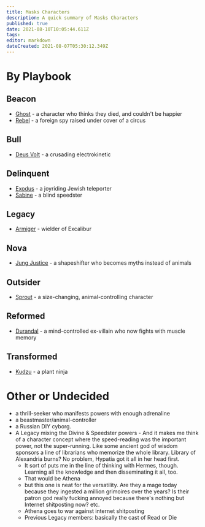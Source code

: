 ```yaml
---
title: Masks Characters
description: A quick summary of Masks Characters
published: true
date: 2021-08-10T10:05:44.611Z
tags: 
editor: markdown
dateCreated: 2021-08-07T05:30:12.349Z
---
```


# By Playbook
## Beacon
* [Ghost](ghost) - a character who thinks they died, and couldn't be happier
* [Rebel](rebel) - a foreign spy raised under cover of a circus
## Bull
* [Deus Volt](deus-volt) - a crusading electrokinetic
## Delinquent
* [Exodus](exodus) - a joyriding Jewish teleporter
* [Sabine](sabine) - a blind speedster
## Legacy
* [Armiger](armiger) - wielder of Excalibur
## Nova
* [Jung Justice](jung-justice) - a shapeshifter who becomes myths instead of animals
## Outsider
* [Sprout](sprout) - a size-changing, animal-controlling character
## Reformed
* [Durandal](durandal) - a mind-controlled ex-villain who now fights with muscle memory
## Transformed
* [Kudzu](kudzu) - a plant ninja
# Other or Undecided
* a thrill-seeker who manifests powers with enough adrenaline
* a beastmaster/animal-controller
* a Russian DIY cyborg.
* A Legacy mixing the Divine & Speedster powers - And it makes me think of a character concept where the speed-reading was the important power, not the super-running. Like some ancient god of wisdom sponsors a line of librarians who memorize the whole library. Library of Alexandria burns? No problem, Hypatia got it all in her head first.
  * It sort of puts me in the line of thinking with Hermes, though.  Learning all the knowledge and then disseminating it all, too.
  * That would be Athena
  * but this one is neat for the versatility. Are they a mage today because they ingested a million grimoires over the years? Is their patron god really fucking annoyed because there's nothing but Internet shitposting now? etc.
  * Athena goes to war against internet shitposting
  * Previous Legacy members: basically the cast of Read or Die